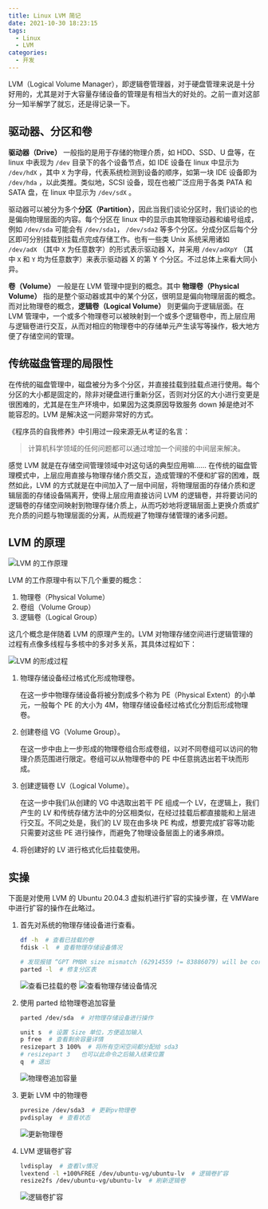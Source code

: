 ```yaml
---
title: Linux LVM 简记
date: 2021-10-30 18:23:15
tags:
  - Linux
  - LVM
categories:
  - 开发
---
```


LVM（Logical Volume Manager），即逻辑卷管理器，对于硬盘管理来说是十分好用的，尤其是对于大容量存储设备的管理是有相当大的好处的。之前一直对这部分一知半解学了就忘，还是得记录一下。

<!-- more -->

## 驱动器、分区和卷

**驱动器（Drive）** 一般指的是用于存储的物理介质，如 HDD、SSD、U 盘等，在 linux 中表现为 `/dev` 目录下的各个设备节点，如 IDE 设备在 linux 中显示为 `/dev/hdX` ，其中 `X` 为字母，代表系统检测到设备的顺序，如第一块 IDE 设备即为 `/dev/hda` ，以此类推。类似地，SCSI 设备，现在也被广泛应用于各类 PATA 和 SATA 盘，在 linux 中显示为 `/dev/sdX` 。

驱动器可以被分为多个**分区（Partition）**，因此当我们谈论分区时，我们谈论的也是偏向物理层面的内容。每个分区在 linux 中的显示由其物理驱动器和编号组成，例如 `/dev/sda` 可能会有 `/dev/sda1`， `/dev/sda2` 等多个分区。分成分区后每个分区即可分别挂载到挂载点完成存储工作。也有一些类 Unix 系统采用诸如 `/dev/adX` （其中 `X` 为任意数字）的形式表示驱动器 X，并采用 `/dev/adXpY` （其中 `X` 和 `Y` 均为任意数字）来表示驱动器 X 的第 Y 个分区。不过总体上来看大同小异。

**卷（Volume）** 一般是在 LVM 管理中提到的概念。其中 **物理卷（Physical Volume）** 指的是整个驱动器或其中的某个分区，很明显是偏向物理层面的概念。而对比物理卷的概念，**逻辑卷（Logical Volume）** 则更偏向于逻辑层面。在 LVM 管理中，一个或多个物理卷可以被映射到一个或多个逻辑卷中，而上层应用与逻辑卷进行交互，从而对相应的物理卷中的存储单元产生读写等操作，极大地方便了存储空间的管理。

## 传统磁盘管理的局限性

在传统的磁盘管理中，磁盘被分为多个分区，并直接挂载到挂载点进行使用。每个分区的大小都是固定的，除非对硬盘进行重新分区，否则对分区的大小进行变更是很困难的，尤其是在生产环境中，如果因为这类原因导致服务 down 掉是绝对不能容忍的。LVM 是解决这一问题非常好的方式。

《程序员的自我修养》中引用过一段来源无从考证的名言：

> 计算机科学领域的任何问题都可以通过增加一个间接的中间层来解决。

感觉 LVM 就是在存储空间管理领域中对这句话的典型应用嘛...... 在传统的磁盘管理模式中，上层应用直接与物理存储介质交互，造成管理的不便和扩容的困难，既然如此，LVM 的方式就是在中间加入了一层中间层，将物理层面的存储介质和逻辑层面的存储设备隔离开，使得上层应用直接访问 LVM 的逻辑卷，并将要访问的逻辑卷的存储空间映射到物理存储介质上，从而巧妙地将逻辑层面上更换介质或扩充介质的问题与物理层面的分离，从而规避了物理存储管理的诸多问题。

## LVM 的原理

![LVM 的工作原理](Linux-LVM-简记/lvm-structure.png)

LVM 的工作原理中有以下几个重要的概念：

1. 物理卷（Physical Volume）
2. 卷组（Volume Group）
3. 逻辑卷（Logical Group）

这几个概念是伴随着 LVM 的原理产生的。LVM 对物理存储空间进行逻辑管理的过程有点像多线程与多核中的多对多关系，其具体过程如下：

![LVM 的形成过程](Linux-LVM-简记/lvm-process.png)

1. 物理存储设备经过格式化形成物理卷。

   在这一步中物理存储设备将被分割成多个称为 PE（Physical Extent）的小单元，一般每个 PE 的大小为 4M，物理存储设备经过格式化分割后形成物理卷。

2. 创建卷组 VG（Volume Group）。

   在这一步中由上一步形成的物理卷组合形成卷组，以对不同卷组可以访问的物理介质范围进行限定。卷组可以从物理卷中的 PE 中任意挑选出若干块而形成。

3. 创建逻辑卷 LV（Logical Volume）。

   在这一步中我们从创建的 VG 中选取出若干 PE 组成一个 LV，在逻辑上，我们产生的 LV 和传统存储方法中的分区相类似，在经过挂载后都直接能和上层进行交互。不同之处是，我们的 LV 现在由多块 PE 构成，想要完成扩容等功能只需要对这些 PE 进行操作，而避免了物理设备层面上的诸多麻烦。

4. 将创建好的 LV 进行格式化后挂载使用。

## 实操

下面是对使用 LVM 的 Ubuntu 20.04.3 虚拟机进行扩容的实操步骤，在 VMWare 中进行扩容的操作在此略过。

1. 首先对系统的物理存储设备进行查看。

   ```bash
   df -h  # 查看已挂载的卷
   fdisk -l  # 查看物理存储设备情况

   # 发现报错 “GPT PMBR size mismatch (62914559 != 83886079) will be corrected by write.”
   parted -l  # 修复分区表
   ```

   ![查看已挂载的卷](Linux-LVM-简记/查看已挂载的卷.jpg)
   ![查看物理存储设备情况](Linux-LVM-简记/查看物理存储设备情况.jpg)

2. 使用 parted 给物理卷追加容量

   ```bash
   parted /dev/sda  # 对物理存储设备进行操作

   unit s  # 设置 Size 单位，方便追加输入
   p free  # 查看剩余容量详情
   resizepart 3 100%  # 将所有空闲空间都分配给 sda3
   # resizepart 3   也可以此命令之后输入结束位置
   q  # 退出
   ```

   ![物理卷追加容量](Linux-LVM-简记/物理卷追加容量.jpg)

3. 更新 LVM 中的物理卷

   ```bash
   pvresize /dev/sda3  # 更新pv物理卷
   pvdisplay  # 查看状态
   ```

   ![更新物理卷](Linux-LVM-简记/更新物理卷.jpg)

4. LVM 逻辑卷扩容

   ```bash
   lvdisplay  # 查看lv情况
   lvextend -l +100%FREE /dev/ubuntu-vg/ubuntu-lv  # 逻辑卷扩容
   resize2fs /dev/ubuntu-vg/ubuntu-lv  # 刷新逻辑卷
   ```

   ![逻辑卷扩容](Linux-LVM-简记/逻辑卷扩容.jpg)